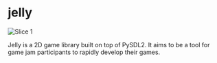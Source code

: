 # jelly

![Slice 1](https://github.com/developer-egg/jelly/assets/88744505/ab836a5f-8c1e-4c8e-8796-584e3a70bf5a)

Jelly is a 2D game library built on top of PySDL2. It aims to be a tool for game jam participants to rapidly develop their games.
